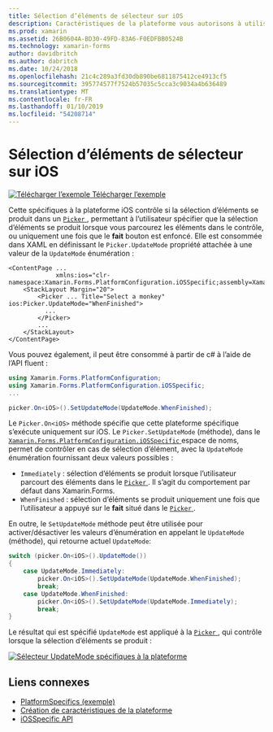 ```yaml
---
title: Sélection d’éléments de sélecteur sur iOS
description: Caractéristiques de la plateforme vous autorisons à utiliser les fonctionnalités qui est disponible uniquement sur une plateforme spécifique, sans avoir à implémenter des convertisseurs personnalisés ou des effets. Cet article explique comment utiliser l’iOS spécifique à la plateforme qui contrôle si la sélection d’éléments se produit dans un sélecteur.
ms.prod: xamarin
ms.assetid: 26B0604A-BD30-49FD-83A6-F0EDFBB0524B
ms.technology: xamarin-forms
author: davidbritch
ms.author: dabritch
ms.date: 10/24/2018
ms.openlocfilehash: 21c4c289a3fd30db890be6811875412ce4913cf5
ms.sourcegitcommit: 395774577f7524b57035c5cca3c9034a4b636489
ms.translationtype: MT
ms.contentlocale: fr-FR
ms.lasthandoff: 01/10/2019
ms.locfileid: "54208714"
---
```

# <a name="picker-item-selection-on-ios"></a>Sélection d’éléments de sélecteur sur iOS

[![Télécharger l’exemple](~/media/shared/download.png) Télécharger l’exemple](https://developer.xamarin.com/samples/xamarin-forms/userinterface/platformspecifics/)

Cette spécifiques à la plateforme iOS contrôle si la sélection d’éléments se produit dans un [ `Picker` ](xref:Xamarin.Forms.Picker), permettant à l’utilisateur spécifier que la sélection d’éléments se produit lorsque vous parcourez les éléments dans le contrôle, ou uniquement une fois que le **fait** bouton est enfoncé. Elle est consommée dans XAML en définissant le `Picker.UpdateMode` propriété attachée à une valeur de la `UpdateMode` énumération :

```xaml
<ContentPage ...
             xmlns:ios="clr-namespace:Xamarin.Forms.PlatformConfiguration.iOSSpecific;assembly=Xamarin.Forms.Core">
    <StackLayout Margin="20">
        <Picker ... Title="Select a monkey" ios:Picker.UpdateMode="WhenFinished">
          ...
        </Picker>
        ...
    </StackLayout>
</ContentPage>
```

Vous pouvez également, il peut être consommé à partir de c# à l’aide de l’API fluent :

```csharp
using Xamarin.Forms.PlatformConfiguration;
using Xamarin.Forms.PlatformConfiguration.iOSSpecific;
...

picker.On<iOS>().SetUpdateMode(UpdateMode.WhenFinished);
```

Le `Picker.On<iOS>` méthode spécifie que cette plateforme spécifique s’exécute uniquement sur iOS. Le `Picker.SetUpdateMode` (méthode), dans le [ `Xamarin.Forms.PlatformConfiguration.iOSSpecific` ](xref:Xamarin.Forms.PlatformConfiguration.iOSSpecific) espace de noms, permet de contrôler en cas de sélection d’élément, avec la `UpdateMode` énumération fournissant deux valeurs possibles :

- `Immediately` : sélection d’éléments se produit lorsque l’utilisateur parcourt des éléments dans le [ `Picker` ](xref:Xamarin.Forms.Picker). Il s’agit du comportement par défaut dans Xamarin.Forms.
- `WhenFinished` : sélection d’éléments se produit uniquement une fois que l’utilisateur a appuyé sur le **fait** situé dans le [ `Picker` ](xref:Xamarin.Forms.Picker).

En outre, le `SetUpdateMode` méthode peut être utilisée pour activer/désactiver les valeurs d’énumération en appelant le `UpdateMode` (méthode), qui retourne actuel `UpdateMode`:

```csharp
switch (picker.On<iOS>().UpdateMode())
{
    case UpdateMode.Immediately:
        picker.On<iOS>().SetUpdateMode(UpdateMode.WhenFinished);
        break;
    case UpdateMode.WhenFinished:
        picker.On<iOS>().SetUpdateMode(UpdateMode.Immediately);
        break;
}
```

Le résultat qui est spécifié `UpdateMode` est appliqué à la [ `Picker` ](xref:Xamarin.Forms.Picker), qui contrôle lorsque la sélection d’éléments se produit :

[![](picker-selection-images/picker-updatemode.png "Sélecteur UpdateMode spécifiques à la plateforme")](picker-selection-images/picker-updatemode-large.png#lightbox "sélecteur UpdateMode spécifiques à la plateforme")

## <a name="related-links"></a>Liens connexes

- [PlatformSpecifics (exemple)](https://developer.xamarin.com/samples/xamarin-forms/userinterface/platformspecifics/)
- [Création de caractéristiques de la plateforme](~/xamarin-forms/platform/platform-specifics/index.md#creating-platform-specifics)
- [iOSSpecific API](xref:Xamarin.Forms.PlatformConfiguration.iOSSpecific)
